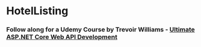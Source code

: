 # HotelListing
### Follow along for a Udemy Course by Trevoir Williams - [Ultimate ASP.NET Core Web API Development](https://www.udemy.com/course/ultimate-aspnet-5-web-api-development-guide/)
